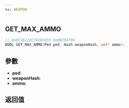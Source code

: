 ```yaml
---
ns: WEAPON
---
```

## GET_MAX_AMMO

```c
// 0xDC16122C7A20C933 0x0B294796
BOOL GET_MAX_AMMO(Ped ped, Hash weaponHash, int* ammo);
```


## 參數
* **ped**: 
* **weaponHash**: 
* **ammo**: 

## 返回值
